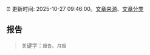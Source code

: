 :alarm_clock: 更新时间: 2025-10-27 09:46:00。[文章来源](/README.md)、[文章分类](/TAGS.md)

## 报告


> 关键字：`报告`、`月报`



